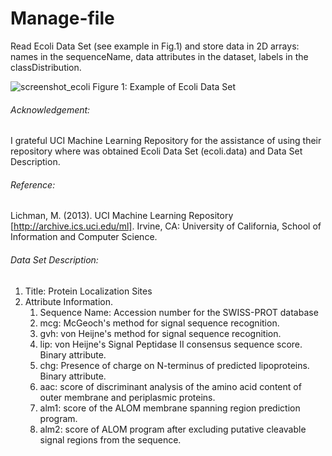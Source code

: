 # Manage-file
Read Ecoli Data Set (see example in Fig.1) and store data in 2D arrays: names in the sequenceName, data attributes in the dataset, labels in the classDistribution.

![screenshot_ecoli](https://user-images.githubusercontent.com/22039458/29105373-7dc4eb52-7c92-11e7-8bc9-88ea0bf7ce8a.png)
Figure 1: Example of Ecoli Data Set


###### Acknowledgement:
  I grateful UCI Machine Learning Repository for the assistance of using their repository where was obtained Ecoli Data Set (ecoli.data) and Data Set Description.

###### Reference:
  Lichman, M. (2013). UCI Machine Learning Repository [http://archive.ics.uci.edu/ml]. Irvine, CA: University of California, School of Information and Computer Science.

###### Data Set Description:
  1. Title: Protein Localization Sites
  2. Attribute Information.
      1.  Sequence Name: Accession number for the SWISS-PROT database
      2.  mcg: McGeoch's method for signal sequence recognition.
      3.  gvh: von Heijne's method for signal sequence recognition.
      4.  lip: von Heijne's Signal Peptidase II consensus sequence score. Binary attribute.
      5.  chg: Presence of charge on N-terminus of predicted lipoproteins. Binary attribute.
      6.  aac: score of discriminant analysis of the amino acid content of
       outer membrane and periplasmic proteins.
      7. alm1: score of the ALOM membrane spanning region prediction program.
      8. alm2: score of ALOM program after excluding putative cleavable signal
       regions from the sequence.
